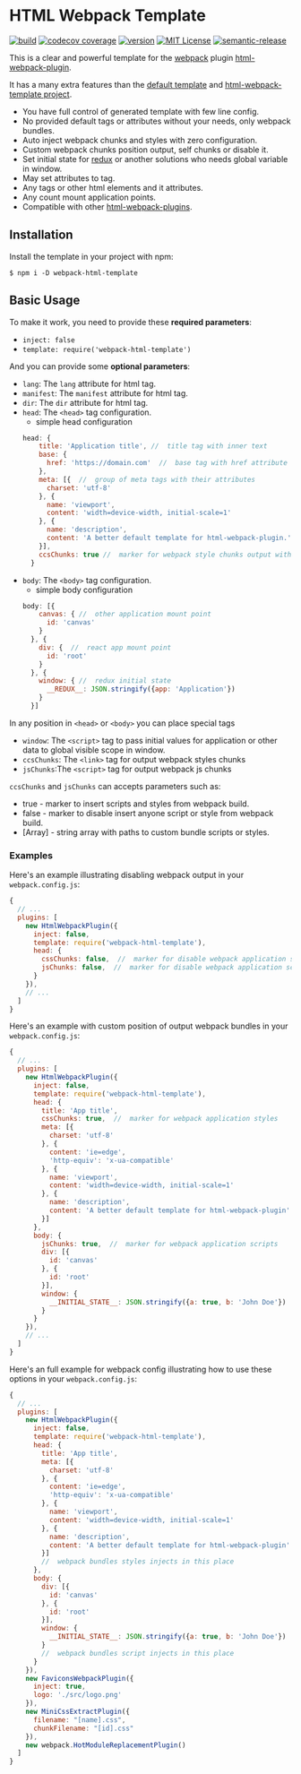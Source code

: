 # HTML Webpack Template

[![build](https://img.shields.io/travis/glebfeklistov/webpack-html-template.svg?style=flat-square&branch=master)](https://travis-ci.org/glebfeklistov/webpack-html-template)
[![codecov coverage](https://img.shields.io/codecov/c/github/glebfeklistov/webpack-html-template.svg?style=flat-square)](https://codecov.io/github/glebfeklistov/webpack-html-template)
[![version](https://img.shields.io/npm/v/webpack-html-template.svg?style=flat-square)](http://npm.im/webpack-html-template)
[![MIT License](https://img.shields.io/npm/l/webpack-html-template.svg?style=flat-square)](http://opensource.org/licenses/MIT)
[![semantic-release](https://img.shields.io/badge/%20%20%F0%9F%93%A6%F0%9F%9A%80-semantic--release-e10079.svg?style=flat-square)](https://github.com/semantic-release/semantic-release)

This is a clear and powerful template for the [webpack](http://webpack.github.io/) plugin [html-webpack-plugin](https://github.com/jantimon/html-webpack-plugin).

It has a many extra features than the [default template](https://github.com/jantimon/html-webpack-plugin/blob/master/default_index.ejs) and [html-webpack-template project](https://github.com/jaketrent/html-webpack-template).

* You have full control of generated template with few line config.
* No provided default tags or attributes without your needs, only webpack bundles.
* Auto inject webpack chunks and styles with zero configuration.
* Custom webpack chunks position output, self chunks or disable it.
* Set initial state for [redux](https://redux.js.org) or another solutions who needs global variable in window.
* May set attributes to <body> tag.
* Any tags or other html elements and it attributes.
* Any count mount application points.
* Compatible with other [html-webpack-plugins](https://github.com/jantimon/html-webpack-plugin).

## Installation

Install the template in your project with npm:

```shell
$ npm i -D webpack-html-template
```

## Basic Usage

To make it work, you need to provide these **required parameters**:

- `inject: false`
- `template: require('webpack-html-template')`

And you can provide some **optional parameters**:

- `lang`: The `lang` attribute for html tag.
- `manifest`: The `manifest` attribute for html tag.
- `dir`: The `dir` attribute for html tag.
- `head`: The `<head>` tag configuration.
  - simple head configuration
  ```js
  head: {
      title: 'Application title', //  title tag with inner text
      base: {             
        href: 'https://domain.com'  //  base tag with href attribute
      },
      meta: [{  //  group of meta tags with their attributes
        charset: 'utf-8'
      }, {
        name: 'viewport',
        content: 'width=device-width, initial-scale=1'
      }, {
        name: 'description',
        content: 'A better default template for html-webpack-plugin.'
      }],
      ccsChunks: true //  marker for webpack style chunks output with link tags
    }
  ```
- `body`: The `<body>` tag configuration.
  - simple body configuration
  ```js
  body: [{
      canvas: { //  other application mount point
        id: 'canvas'
      }
    }, {
      div: {  //  react app mount point
        id: 'root'
      }
    }, {
      window: { //  redux initial state
        __REDUX__: JSON.stringify({app: 'Application'})
      }
    }]
  ```

In any position in `<head>` or `<body>` you can place special tags
- `window`: The `<script>` tag to pass initial values for application or other data to global visible scope in window.
- `ccsChunks`: The `<link>` tag for output webpack styles chunks
- `jsChunks`:The `<script>` tag for output webpack js chunks

`ccsChunks` and `jsChunks` can accepts parameters such as:
- true - marker to insert scripts and styles from webpack build.
- false - marker to disable insert anyone script or style from webpack build.
- [Array] - string array with paths to custom bundle scripts or styles.

### Examples

Here's an example illustrating disabling webpack output in your `webpack.config.js`:

```js
{
  // ...
  plugins: [
    new HtmlWebpackPlugin({
      inject: false,
      template: require('webpack-html-template'),
      head: {
        cssChunks: false,  //  marker for disable webpack application styles
        jsChunks: false,  //  marker for disable webpack application scripts
      }
    }),
    // ...
  ]
}
```

Here's an example with custom position of output webpack bundles in your `webpack.config.js`:

```js
{
  // ...
  plugins: [
    new HtmlWebpackPlugin({
      inject: false,
      template: require('webpack-html-template'),
      head: {
        title: 'App title',
        cssChunks: true,  //  marker for webpack application styles
        meta: [{
          charset: 'utf-8'
        }, {
          content: 'ie=edge',
          'http-equiv': 'x-ua-compatible'
        }, {
          name: 'viewport',
          content: 'width=device-width, initial-scale=1'
        }, {
          name: 'description',
          content: 'A better default template for html-webpack-plugin'
        }]
      },
      body: {
        jsChunks: true,  //  marker for webpack application scripts
        div: [{
          id: 'canvas'
        }, {
          id: 'root'
        }],
        window: {
          __INITIAL_STATE__: JSON.stringify({a: true, b: 'John Doe'})
        }
      }
    }),
    // ...
  ]
}
```

Here's an full example for webpack config illustrating how to use these options in your `webpack.config.js`:

```js
{
  // ...
  plugins: [
    new HtmlWebpackPlugin({
      inject: false,
      template: require('webpack-html-template'),
      head: {
        title: 'App title',
        meta: [{
          charset: 'utf-8'
        }, {
          content: 'ie=edge',
          'http-equiv': 'x-ua-compatible'
        }, {
          name: 'viewport',
          content: 'width=device-width, initial-scale=1'
        }, {
          name: 'description',
          content: 'A better default template for html-webpack-plugin'
        }]
        //  webpack bundles styles injects in this place
      },
      body: {
        div: [{
          id: 'canvas'
        }, {
          id: 'root'
        }],
        window: {
          __INITIAL_STATE__: JSON.stringify({a: true, b: 'John Doe'})
        }
        //  webpack bundles script injects in this place
      }
    }),
    new FaviconsWebpackPlugin({
      inject: true,
      logo: './src/logo.png'
    }),
    new MiniCssExtractPlugin({
      filename: "[name].css",
      chunkFilename: "[id].css"
    }),
    new webpack.HotModuleReplacementPlugin()
  ]
}
```

